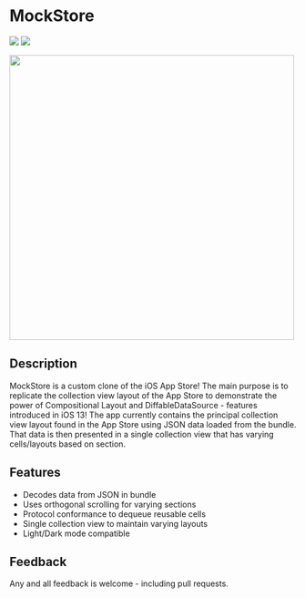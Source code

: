 # MockStore

<p>
  <img src="https://img.shields.io/badge/iOS-13.0+-blue.svg" />
  <img src="https://img.shields.io/badge/Swift-5.0+-brightgreen.svg" />
</p>


<img src="MockStore.gif" height="500">


## Description

MockStore is a custom clone of the iOS App Store! The main purpose is to replicate the collection view layout of 
the App Store to demonstrate the power of Compositional Layout and DiffableDataSource - features introduced in 
iOS 13! The app currently contains the principal collection view layout found in the App Store using JSON data loaded
from the bundle. That data is then presented in a single collection view that has varying cells/layouts based on 
section. 


## Features

- Decodes data from JSON in bundle
- Uses orthogonal scrolling for varying sections
- Protocol conformance to dequeue reusable cells
- Single collection view to maintain varying layouts
- Light/Dark mode compatible


## Feedback

Any and all feedback is welcome - including pull requests.
